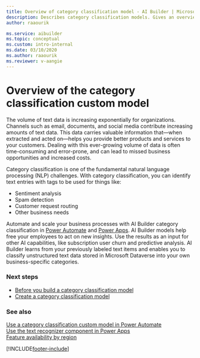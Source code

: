 ```yaml
---
title: Overview of category classification model - AI Builder | Microsoft Docs
description: Describes category classification models. Gives an overview of how to build and use category classification models in AI Builder. 
author: raaourik 

ms.service: aibuilder
ms.topic: conceptual
ms.custom: intro-internal
ms.date: 03/10/2020
ms.author: raaourik 
ms.reviewer: v-aangie
---
```


# Overview of the category classification custom model

The volume of text data is increasing exponentially for organizations. Channels such as email, documents, and social media contribute increasing amounts of text data. This data carries valuable information that—when extracted and acted on—helps you provide better products and services to your customers. Dealing with this ever-growing volume of data is often time-consuming and error-prone, and can lead to missed business opportunities and increased costs.

Category classification is one of the fundamental natural language processing (NLP) challenges<!--Edit okay?-->. With category classification, you can identify text entries with tags to be used for things like:

- Sentiment analysis
- Spam detection
- Customer request routing
- Other business needs

Automate and scale your business processes with AI Builder category classification in [Power Automate](https://flow.microsoft.com/) and [Power Apps](https://powerapps.microsoft.com/). AI Builder models help free your employees to act on new insights. Use the results as an input for other AI capabilities, like subscription user churn and predictive analysis. AI Builder learns from your previously labeled text items and enables you to classify unstructured text data stored in Microsoft Dataverse into your own business-specific categories.

### Next steps

- [Before you build a category classification model](before-you-build-text-classification-model.md)
- [Create a category classification model](create-text-classification-model.md)

### See also

[Use a category classification custom model in Power Automate](text-classification-model-in-flow.md)  
[Use the text recognizer component in Power Apps](prebuilt-text-recognizer-component-in-powerapps.md)  
[Feature availability by region](availability-region.md)


[!INCLUDE[footer-include](includes/footer-banner.md)]